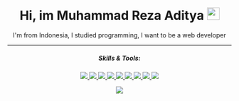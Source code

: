 ### <h1 align="center">Hi, im Muhammad Reza Aditya <img src="https://media.giphy.com/media/hvRJCLFzcasrR4ia7z/giphy.gif" width="28"></h1>

<p align="center">I'm from Indonesia, I studied programming, I want to be a web developer</p>
<hr>
<h5 align="center"> Skills & Tools: </h5>

<p align="center"> 
 <a href="https://html.com/">
    <img src="https://img.shields.io/badge/HTML-E34F26?style=for-the-badge&logo=HTML5&logoColor=white">
  </a>
  <a href="https://www.w3schools.com/css/">
    <img src="https://img.shields.io/badge/CSS-1572B6?style=for-the-badge&logo=CSS3&logoColor=white">
  </a>
 <a href="https://sass-lang.com/">
    <img src="https://img.shields.io/badge/sass-e329d0?style=for-the-badge&logo=sass&logoColor=white">
  </a>
 <a href="https://www.php.net/">
    <img src="https://img.shields.io/badge/Php-203391?style=for-the-badge&logo=PHP&logoColor=white">
  </a>
  <a href="https://www.javascript.com/">
    <img src="https://img.shields.io/badge/JavaScript-323330?style=for-the-badge&logo=javascript&logoColor=F7DF1E">
  </a>
  <a href="https://www.json.org/json-en.html">
    <img src="https://img.shields.io/badge/JSON-000000?style=for-the-badge&logo=JSON&logoColor=white">
  </a>
  <a href="https://getbootstrap.com/">
    <img src="https://img.shields.io/badge/bootstrap-203391?style=for-the-badge&logo=bootstrap&logoColor=white">
  </a>
  <a href="https://laravel.com/">
    <img src="https://img.shields.io/badge/laravel-e00025?&style=for-the-badge&logo=laravel&logoColor=white">
  </a>
  <a href="https://git-scm.com/">
    <img src="https://img.shields.io/badge/git-F05032?&style=for-the-badge&logo=git&logoColor=white">
  </a>
</p>

<p align="center">
  <a href="https://github.com/anuraghazra/convoychat">
    <img align="center" margin-left="20px" src="https://github-readme-stats.vercel.app/api/top-langs/?username=murezz&layout=compact&theme=radical" />
  </a>
 </p>

<!--
**rejakartans/rejakartans** is a ✨ _special_ ✨ repository because its `README.md` (this file) appears on your GitHub profile.

Here are some ideas to get you started:

- 🔭 I’m currently working on ...
- 🌱 I’m currently learning ...
- 👯 I’m looking to collaborate on ...
- 🤔 I’m looking for help with ...
- 💬 Ask me about ...
- 📫 How to reach me: ...
-  Pronouns: ...
- ⚡ Fun fact: ...
-->
